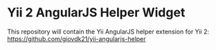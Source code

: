 Yii 2 AngularJS Helper Widget
=====================

This repository will contain the Yii AngularJS helper extension for Yii 2: https://github.com/giovdk21/yii-angularjs-helper
